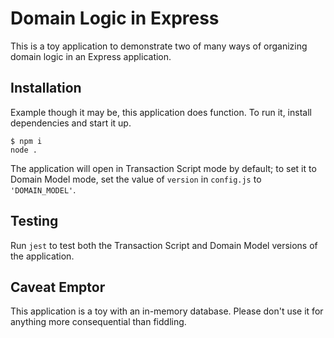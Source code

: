 # Domain Logic in Express

This is a toy application to demonstrate two of many ways of
organizing domain logic in an Express application.

## Installation

Example though it may be, this application does function. To
run it, install dependencies and start it up.

```
$ npm i
node .
```

The application will open in Transaction Script mode by default;
to set it to Domain Model mode, set the value of `version` in
`config.js` to `'DOMAIN_MODEL'`.

## Testing

Run `jest` to test both the Transaction Script and Domain Model
versions of the application.

## Caveat Emptor

This application is a toy with an in-memory database. Please don't use
it for anything more consequential than fiddling.
